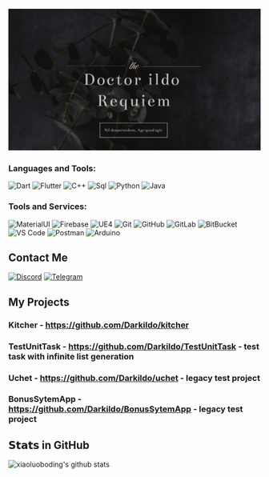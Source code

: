 ![Header](https://github.com/Darkildo/Darkildo/blob/main/assets/logo.jpg)
### Languages and Tools:
![Dart](https://img.shields.io/badge/-Dart-090909?style=for-the-badge&logo=dart&logoColor=097CDB)
![Flutter](https://img.shields.io/badge/-Flutter-090909?style=for-the-badge&logo=flutter&logoColor=47C5FB)
![C++](https://img.shields.io/badge/-C++-090909?style=for-the-badge&logo=C%2b%2b&logoColor=6296CC)
![Sql](https://img.shields.io/badge/-Sql-090909?style=for-the-badge&logo=mysql&logoColor=00648B)
![Python](https://img.shields.io/badge/-Python-black?style=for-the-badge&logo=Python)
![Java](https://img.shields.io/badge/Java-orange?style=for-the-badge&logo=java&logoColor=00648B)
### Tools and Services:
![MaterialUI](https://img.shields.io/badge/-MatrialUI-0081CB?style=for-the-badge&logo=material-UI)
![Firebase](https://img.shields.io/badge/-Firebase-090909?style=for-the-badge&logo=firebase&logoColor=F8C52C)
![UE4](https://img.shields.io/badge/-UE4-090909?style=for-the-badge&logo=mysql&logoColor=00648B)
![Git](https://img.shields.io/badge/-Git-black?style=for-the-badge&logo=git)
![GitHub](https://img.shields.io/badge/-GitHub-181717?style=for-the-badge&logo=github)
![GitLab](https://img.shields.io/badge/-GitLab-FCA121?style=for-the-badge&logo=gitlab)
![BitBucket](https://img.shields.io/badge/-BitBucket-darkblue?style=for-the-badge&logo=bitbucket)
![VS Code](https://img.shields.io/badge/-VS%20Code-007ACC?style=for-the-badge&logo=visual-studio-code)
![Postman](https://img.shields.io/badge/Postman-black?style=for-the-badge&logo=postman)
![Arduino](https://img.shields.io/badge/Arduino-black?style=for-the-badge&logo=arduino)
## Contact Me
[![Discord](https://img.shields.io/badge/-Discord-090909?style=for-the-badge&logo=C%2b%2b&logoColor=6296CC)]()
[![Telegram](https://img.shields.io/badge/-Telegram-090909?style=for-the-badge&logo=C%2b%2b&logoColor=6296CC)](https://t.me/yghyyl)

## My Projects
### Kitcher - https://github.com/Darkildo/kitcher
### TestUnitTask - https://github.com/Darkildo/TestUnitTask - test task with infinite list generation 
### Uchet - https://github.com/Darkildo/uchet - legacy test project
### BonusSytemApp - https://github.com/Darkildo/BonusSytemApp - legacy test project
## 𝗦𝘁𝗮𝘁𝘀 in GitHub
![xiaoluoboding's github stats](https://github-readme-stats.vercel.app/api?username=darkildo&show_icons=true&theme=dark)
